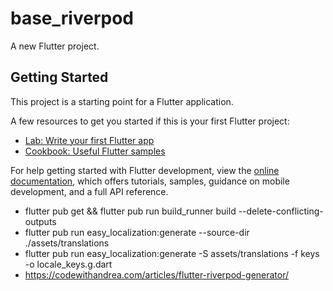 # base_riverpod

A new Flutter project.

## Getting Started

This project is a starting point for a Flutter application.

A few resources to get you started if this is your first Flutter project:

- [Lab: Write your first Flutter app](https://docs.flutter.dev/get-started/codelab)
- [Cookbook: Useful Flutter samples](https://docs.flutter.dev/cookbook)

For help getting started with Flutter development, view the
[online documentation](https://docs.flutter.dev/), which offers tutorials,
samples, guidance on mobile development, and a full API reference.



- flutter pub get && flutter pub run build_runner build --delete-conflicting-outputs
- flutter pub run easy_localization:generate --source-dir ./assets/translations
- flutter pub run easy_localization:generate -S assets/translations -f keys -o locale_keys.g.dart
- https://codewithandrea.com/articles/flutter-riverpod-generator/